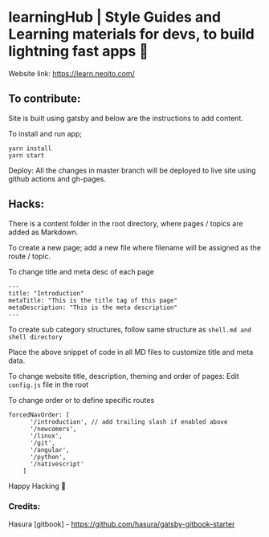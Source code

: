 # learningHub | Style Guides and Learning materials for devs, to build lightning fast apps 🚀 

Website link: https://learn.neoito.com/

## To contribute:

Site is built using gatsby and below are the instructions to add content.

To install and run app;

```
yarn install
yarn start
```

Deploy: All the changes in master branch will be deployed to live site using github actions and gh-pages.

## Hacks:

There is a content folder in the root directory, where pages / topics are added as Markdown.

To create a new page; add a new file where filename will be assigned as the route / topic.

To change title and meta desc of each page

```
---
title: "Introduction"
metaTitle: "This is the title tag of this page"
metaDescription: "This is the meta description"
---
```

To create sub category structures, follow same structure as `shell.md and shell directory`

Place the above snippet of code in all MD files to customize title and meta data.

To change website title, description, theming and order of pages: Edit `config.js` file in the root

To change order or to define specific routes

```
forcedNavOrder: [
      '/introduction', // add trailing slash if enabled above
      '/newcomers',
      '/linux',
      '/git',
      '/angular',
      '/python',
      '/nativescript'
    ]
```

Happy Hacking 🙌

### Credits:

Hasura [gitbook] - https://github.com/hasura/gatsby-gitbook-starter
